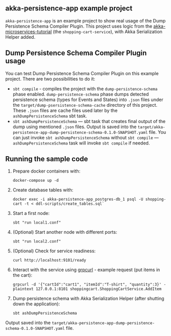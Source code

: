 ## akka-persistence-app example project
`akka-persistence-app` is an example project to show real usage of the Dump Persistence Schema Compiler Plugin.
This project uses logic from the [akka-microservices-tutorial](https://developer.lightbend.com/docs/akka-platform-guide/microservices-tutorial/index.html)
(the `shopping-cart-service`), with Akka Serialization Helper added.

## Dump Persistence Schema Compiler Plugin usage
You can test Dump Persistence Schema Compiler Plugin on this example project. There are two possibilities to do it:
- `sbt compile` - compiles the project with the `dump-persistence-schema` phase enabled. `dump-persistence-schema` phase dumps detected persistence schema (types for Events and States) into `.json` files under the `target/dump-psersistence-schema-cache` directory of this project. These `.json` files are cache files used later by the `ashDumpPersistenceSchema` sbt task.
- `sbt ashDumpPersistenceSchema` &mdash; sbt task that creates final output of the dump using mentioned `.json` files. Output is saved into the `target/akka-persistence-app-dump-persistence-schema-0.1.0-SNAPSHOT.yaml` file.
You can just invoke `sbt ashDumpPersistenceSchema` without `sbt compile` &mdash; `ashDumpPersistenceSchema` task will invoke `sbt compile` if needed.

## Running the sample code

1. Prepare docker containers with:

    ```
    docker-compose up -d
    ````

2. Create database tables with:

    ```
    docker exec -i akka-persistence-app_postgres-db_1 psql -U shopping-cart -t < ddl-scripts/create_tables.sql`
    ```

3. Start a first node:

    ```
    sbt "run local1.conf"
    ```

4. (Optional) Start another node with different ports:

    ```
    sbt "run local2.conf"
    ```

5. (Optional) Check for service readiness:

    ```
    curl http://localhost:9101/ready
    ```

6. Interact with the service using [grpcurl](https://github.com/fullstorydev/grpcurl) - example request (put items in the cart):

    ```
    grpcurl -d '{"cartId":"cart1", "itemId":"T-shirt", "quantity":3}' -plaintext 127.0.0.1:8101 shoppingcart.ShoppingCartService.AddItem
    ```

7. Dump persistence schema with Akka Serialization Helper (after shutting down the application):

    ```
    sbt ashDumpPersistenceSchema
    ```
Output saved into the `target/akka-persistence-app-dump-persistence-schema-0.1.0-SNAPSHOT.yaml` file.
